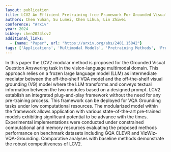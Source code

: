 ```yaml
---
layout: publication
title: LCV2 An Efficient Pretraining-free Framework For Grounded Visual Question Answering
authors: Chen Yuhan, Su Lumei, Chen Lihua, Lin Zhiwei
conference: "Arxiv"
year: 2024
bibkey: chen2024lcv2
additional_links:
  - {name: "Paper", url: "https://arxiv.org/abs/2401.15842"}
tags: ['Applications', 'Multimodal Models', 'Pretraining Methods', 'Prompting', 'Tools', 'Training Techniques']
---
```

In this paper the LCV2 modular method is proposed for the Grounded Visual Question Answering task in the vision-language multimodal domain. This approach relies on a frozen large language model (LLM) as intermediate mediator between the off-the-shelf VQA model and the off-the-shelf visual grounding (VG) model where the LLM transforms and conveys textual information between the two modules based on a designed prompt. LCV2 establish an integrated plug-and-play framework without the need for any pre-training process. This framework can be deployed for VQA Grounding tasks under low computational resources. The modularized model within the framework allows application with various state-of-the-art pre-trained models exhibiting significant potential to be advance with the times. Experimental implementations were conducted under constrained computational and memory resources evaluating the proposed methods performance on benchmark datasets including GQA CLEVR and VizWiz-VQA-Grounding. Comparative analyses with baseline methods demonstrate the robust competitiveness of LCV2.
